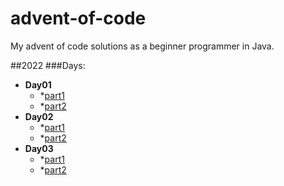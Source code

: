 # advent-of-code
My advent of code solutions as a beginner programmer in Java. 

##2022 
###Days:
- **Day01**
  - *[part1](https://github.com/SandorJJ/advent-of-code/tree/master/src/main/java/adventofcode/year2022/day01/part1)
  - *[part2](https://github.com/SandorJJ/advent-of-code/tree/master/src/main/java/adventofcode/year2022/day01/part2)
- **Day02**
  - *[part1](https://github.com/SandorJJ/advent-of-code/tree/master/src/main/java/adventofcode/year2022/day02/part1)
  - *[part2](https://github.com/SandorJJ/advent-of-code/tree/master/src/main/java/adventofcode/year2022/day02/part2)
- **Day03**
  - *[part1](https://github.com/SandorJJ/advent-of-code/tree/master/src/main/java/adventofcode/year2022/day03/part1)
  - *[part2](https://github.com/SandorJJ/advent-of-code/tree/master/src/main/java/adventofcode/year2022/day03/part2)
